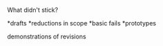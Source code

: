 What didn't stick?

*drafts
*reductions in scope
*basic fails
*prototypes

demonstrations of revisions
